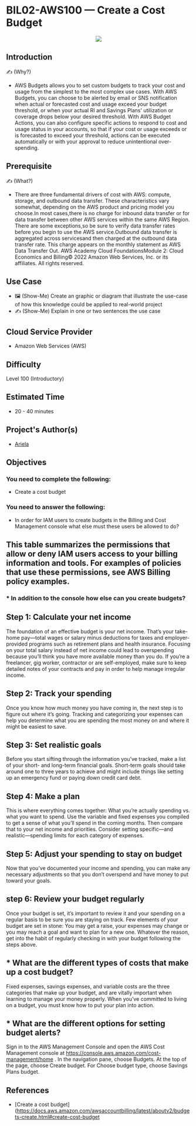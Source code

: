 # BIL02-AWS100 — Create a Cost Budget

<p align="center" >
<img src="https://user-images.githubusercontent.com/80279467/175764909-8044f5c2-3894-4550-920c-2d015b7ab1bb.png"  ></p>

## Introduction

✍️ (Why?)
- AWS Budgets allows you to set custom budgets to track your cost and usage from the simplest to the most complex use cases. With AWS Budgets, you can choose to be alerted by email or SNS notification when actual or forecasted cost and usage exceed your budget threshold, or when your actual RI and Savings Plans' utilization or coverage drops below your desired threshold. With AWS Budget Actions, you can also configure specific actions to respond to cost and usage status in your accounts, so that if your cost or usage exceeds or is forecasted to exceed your threshold, actions can be executed automatically or with your approval to reduce unintentional over-spending. 

## Prerequisite

✍️ (What?)
- There are three fundamental drivers of cost with AWS: compute, storage, and outbound data transfer. These characteristics vary somewhat, depending on the AWS product and pricing model you choose.In most cases,there is no charge for inbound data transfer or for data transfer between other AWS services within the same AWS Region. There are some exceptions,so be sure to verify data transfer rates before you begin to use the AWS service.Outbound data transfer is aggregated across servicesand then charged at the outbound data transfer rate. This charge appears on the monthly statement as AWS Data Transfer Out. AWS Academy Cloud FoundationsModule 2: Cloud Economics and Billing© 2022 Amazon Web Services, Inc. or its affiliates. All rights reserved.

## Use Case

- 🖼️ (Show-Me) Create an graphic or diagram that illustrate the use-case of how this knowledge could be applied to real-world project
- ✍️ (Show-Me) Explain in one or two sentences the use case

## Cloud Service Provider
* Amazon Web Services (AWS)

## Difficulty
Level 100 (Introductory)

## Estimated Time
* 20 - 40 minutes 
  
## Project's Author(s)
* [Ariela](https://twitter.com/ari_hacks)

## Objectives

###  You need to complete the following:

* Create a cost budget 

###  You need to answer the following: 

* In order for IAM users to create budgets in the Billing and Cost Management console what else must these users be allowed to do? 
## This table summarizes the permissions that allow or deny IAM users access to your billing information and tools. For examples of policies that use these permissions, see AWS Billing policy examples.

### * In addition to the console how else can you create budgets? 
## Step 1: Calculate your net income
The foundation of an effective budget is your net income. That’s your take-home pay—total wages or salary minus deductions for taxes and employer-provided programs such as retirement plans and health insurance. Focusing on your total salary instead of net income could lead to overspending because you’ll think you have more available money than you do. If you’re a freelancer, gig worker, contractor or are self-employed, make sure to keep detailed notes of your contracts and pay in order to help manage irregular income.

## Step 2: Track your spending
Once you know how much money you have coming in, the next step is to figure out where it’s going. Tracking and categorizing your expenses can help you determine what you are spending the most money on and where it might be easiest to save.

## Step 3: Set realistic goals
Before you start sifting through the information you’ve tracked, make a list of your short- and long-term financial goals. Short-term goals should take around one to three years to achieve and might include things like setting up an emergency fund or paying down credit card debt.

## Step 4: Make a plan
This is where everything comes together: What you’re actually spending vs. what you want to spend. Use the variable and fixed expenses you compiled to get a sense of what you’ll spend in the coming months. Then compare that to your net income and priorities. Consider setting specific—and realistic—spending limits for each category of expenses.

## Step 5: Adjust your spending to stay on budget
Now that you’ve documented your income and spending, you can make any necessary adjustments so that you don’t overspend and have money to put toward your goals.

## step 6: Review your budget regularly
Once your budget is set, it’s important to review it and your spending on a regular basis to be sure you are staying on track. Few elements of your budget are set in stone: You may get a raise, your expenses may change or you may reach a goal and want to plan for a new one. Whatever the reason, get into the habit of regularly checking in with your budget following the steps above.

## * What are the different types of costs that make up a cost budget? 
Fixed expenses, savings expenses, and variable costs are the three categories that make up your budget, and are vitally important when learning to manage your money properly. When you’ve committed to living on a budget, you must know how to put your plan into action.

## * What are the different options for setting budget alerts? 
Sign in to the AWS Management Console and open the AWS Cost Management console at https://console.aws.amazon.com/cost-management/home . In the navigation pane, choose Budgets. At the top of the page, choose Create budget. For Choose budget type, choose Savings Plans budget.  

## References

* [Create a cost budget](https://docs.aws.amazon.com/awsaccountbilling/latest/aboutv2/budgets-create.html#create-cost-budget
